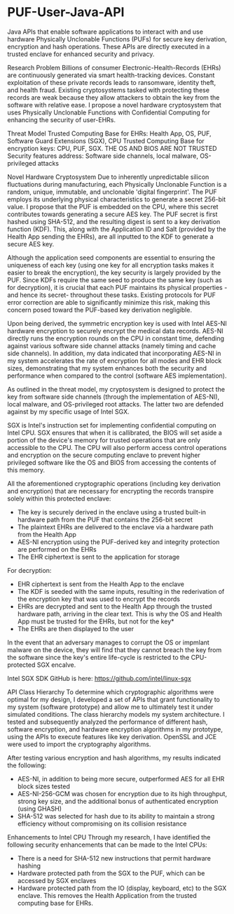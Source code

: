 # PUF-User-Java-API

Java APIs that enable software applications to interact with and use hardware Physically Unclonable Functions (PUFs) for secure key derivation, encryption and hash operations. These APIs are directly executed in a trusted enclave for enhanced security and privacy.

Research Problem
Billions of consumer Electronic-Health-Records (EHRs) are continuously generated via smart health-tracking devices. Constant exploitation of these private records leads to ransomware, identity theft, and health fraud. Existing cryptosystems tasked with protecting these records are weak because they allow attackers to obtain the key from the software with relative ease. I propose a novel hardware cryptosystem that uses Physically Unclonable Functions with Confidential Computing for enhancing the security of user-EHRs.

Threat Model
Trusted Computing Base for EHRs: Health App, OS, PUF, Software Guard Extensions (SGX), CPU
Trusted Computing Base for encryption keys: CPU, PUF, SGX. THE OS AND BIOS ARE NOT TRUSTED
Security features address: Software side channels, local malware, OS-privileged attacks

Novel Hardware Cryptosystem
Due to inherently unpredictable silicon fluctuations during  manufacturing, each Physically Unclonable Function is a random, unique, immutable, and unclonable 'digital fingerprint'. The PUF employs its underlying physical characteristics to generate a secret 256-bit value. I propose that the PUF is embedded on the CPU, where this secret contributes towards generating a secure AES key.
The PUF secret is first hashed using SHA-512, and the resulting digest is sent to a key derivation function (KDF). This, along with the Application ID and Salt (provided by the Health App sending the EHRs), are all inputted to the KDF to generate a secure AES key.

Although the application seed components are essential to ensuring the uniqueness of each key (using one key for all encryption tasks makes it easier to break the encryption), the key security is largely provided by the PUF. Since KDFs require the same seed to produce the same key (such as for decryption), it is crucial that each PUF maintains its physical properties -and hence its secret- throughout these tasks. Existing protocols for PUF error correction are able to significantly minimize this risk, making this concern posed toward the PUF-based key derivation negligible. 

Upon being derived, the symmetric encryption key is used with Intel AES-NI hardware encryption to securely encrypt the medical data records. AES-NI directly runs the encryption rounds on the CPU in constant time, defending against various software side channel attacks (namely timing and cache side channels). In addition, my data indicated that incorporating AES-NI in my system accelerates the rate of encryption for all modes and EHR block sizes, demonstrating that my system enhances both the security and performance when compared to the control (software AES implementation).

As outlined in the threat model, my cryptosystem is designed to protect the key from software side channels (through the implementation of AES-NI), local malware, and OS-privileged root attacks. The latter two are defended against by my specific usage of Intel SGX.

SGX is Intel's instruction set for implementing confidential computing on Intel CPU. SGX ensures that when it is callibrated, the BIOS will set aside a portion of the device's memory for trusted operations that are only accessible to the CPU. The CPU will also perform access control operations and encryption on the secure computing enclave to prevent higher privileged software like the OS and BIOS from accessing the contents of this memory.

All the aforementioned cryptographic operations (including key derivation and encryption) that are necessary for encrypting the records transpire solely within this protected enclave:
- The key is securely derived in the enclave using a trusted built-in hardware path from the PUF that contains the 256-bit secret
- The plaintext EHRs are delivered to the enclave via a hardware path from the Health App
- AES-NI encryption using the PUF-derived key and integrity protection are performed on the EHRs
- The EHR ciphertext is sent to the application for storage

For decryption:
- EHR ciphertext is sent from the Health App to the enclave
- The KDF is seeded with the same inputs, resulting in the rederivation of the encryption key that was used to encrypt the records
- EHRs are decrypted and sent to the Health App through the trusted hardware path, arriving in the clear text. This is why the OS and Health App must be trusted for the EHRs, but not for the key*
- The EHRs are then displayed to the user

In the event that an adversary manages to corrupt the OS or impmlant malware on the device, they will find that they cannot breach the key from the software since the key's entire life-cycle is restricted to the CPU-protected SGX encalve.

Intel SGX SDK GitHub is here: https://github.com/intel/linux-sgx

API Class Hierarchy
To determine which cryptographic algorithms were optimal for my design, I developed a set of APIs that grant functionality to my system (software prototype) and allow me to ultimately test it under simulated conditions. The class hierarchy models my system architecture. I tested and subsequently analyzed the performance of different hash, software encryption, and hardware encryption algorithms in my prototype, using the APIs to execute features like key derivation. OpenSSL and JCE were used to import the cryptography algorithms.

After testing various encryption and hash algorithms, my results indicated the following:
- AES-NI, in addition to being more secure, outperformed AES for all EHR block sizes tested
- AES-NI-256-GCM was chosen for encryption due to its high throughput, strong key size, and the additional bonus of authenticated encryption (using GHASH)
- SHA-512 was selected for hash due to its ability to maintain a strong efficiency without compromising on its collision resistance

Enhancements to Intel CPU
Through my research, I have identified the following security enhancements that can be made to the Intel CPUs:
- There is a need for SHA-512 new instructions that permit hardware hashing
- Hardware protected path from the SGX to the PUF, which can be accessed by SGX enclaves
- Hardware protected path from the IO (display, keyboard, etc) to the SGX enclave. This removes the Health Application from the trusted computing base for EHRs.
